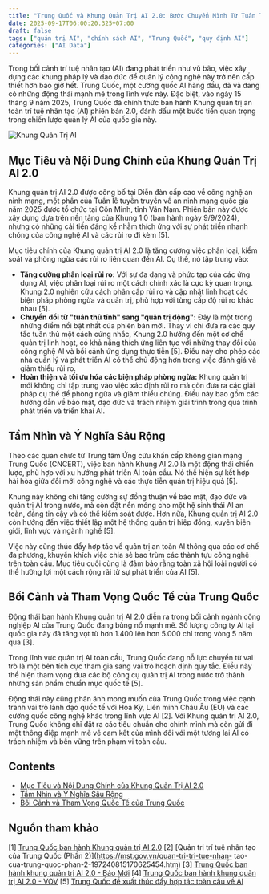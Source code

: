 ```yaml
---
title: "Trung Quốc và Khung Quản Trị AI 2.0: Bước Chuyển Mình Từ Tuân Thủ Sang Quản Trị Động"
date: 2025-09-17T06:00:20.325+07:00
draft: false
tags: ["quản trị AI", "chính sách AI", "Trung Quốc", "quy định AI"]
categories: ["AI Data"]
---
```


Trong bối cảnh trí tuệ nhân tạo (AI) đang phát triển như vũ bão, việc xây dựng các khung pháp lý và đạo đức để quản lý công nghệ này trở nên cấp thiết hơn bao giờ hết. Trung Quốc, một cường quốc AI hàng đầu, đã và đang có những động thái mạnh mẽ trong lĩnh vực này. Đặc biệt, vào ngày 15 tháng 9 năm 2025, Trung Quốc đã chính thức ban hành Khung quản trị an toàn trí tuệ nhân tạo (AI) phiên bản 2.0, đánh dấu một bước tiến quan trọng trong chiến lược quản lý AI của quốc gia này.

![Khung Quản Trị AI](/images/2025/khung-quan-tri-ai.jpeg)

## Mục Tiêu và Nội Dung Chính của Khung Quản Trị AI 2.0

Khung quản trị AI 2.0 được công bố tại Diễn đàn cấp cao về công nghệ an ninh mạng, một phần của Tuần lễ tuyên truyền về an ninh mạng quốc gia năm 2025 được tổ chức tại Côn Minh, tỉnh Vân Nam. Phiên bản này được xây dựng dựa trên nền tảng của Khung 1.0 (ban hành ngày 9/9/2024), nhưng có những cải tiến đáng kể nhằm thích ứng với sự phát triển nhanh chóng của công nghệ AI và các rủi ro đi kèm [5].

Mục tiêu chính của Khung quản trị AI 2.0 là tăng cường việc phân loại, kiểm soát và phòng ngừa các rủi ro liên quan đến AI. Cụ thể, nó tập trung vào:

*   **Tăng cường phân loại rủi ro:** Với sự đa dạng và phức tạp của các ứng dụng AI, việc phân loại rủi ro một cách chính xác là cực kỳ quan trọng. Khung 2.0 nghiên cứu cách phân cấp rủi ro và cập nhật linh hoạt các biện pháp phòng ngừa và quản trị, phù hợp với từng cấp độ rủi ro khác nhau [5].
*   **Chuyển đổi từ "tuân thủ tĩnh" sang "quản trị động":** Đây là một trong những điểm nổi bật nhất của phiên bản mới. Thay vì chỉ đưa ra các quy tắc tuân thủ một cách cứng nhắc, Khung 2.0 hướng đến một cơ chế quản trị linh hoạt, có khả năng thích ứng liên tục với những thay đổi của công nghệ AI và bối cảnh ứng dụng thực tiễn [5]. Điều này cho phép các nhà quản lý và phát triển AI có thể chủ động hơn trong việc đánh giá và giảm thiểu rủi ro.
*   **Hoàn thiện và tối ưu hóa các biện pháp phòng ngừa:** Khung quản trị mới không chỉ tập trung vào việc xác định rủi ro mà còn đưa ra các giải pháp cụ thể để phòng ngừa và giảm thiểu chúng. Điều này bao gồm các hướng dẫn về bảo mật, đạo đức và trách nhiệm giải trình trong quá trình phát triển và triển khai AI.

## Tầm Nhìn và Ý Nghĩa Sâu Rộng

Theo các quan chức từ Trung tâm Ứng cứu khẩn cấp không gian mạng Trung Quốc (CNCERT), việc ban hành Khung AI 2.0 là một động thái chiến lược, phù hợp với xu hướng phát triển AI toàn cầu. Nó thể hiện sự kết hợp hài hòa giữa đổi mới công nghệ và các thực tiễn quản trị hiệu quả [5].

Khung này không chỉ tăng cường sự đồng thuận về bảo mật, đạo đức và quản trị AI trong nước, mà còn đặt nền móng cho một hệ sinh thái AI an toàn, đáng tin cậy và có thể kiểm soát được. Hơn nữa, Khung quản trị AI 2.0 còn hướng đến việc thiết lập một hệ thống quản trị hiệp đồng, xuyên biên giới, lĩnh vực và ngành nghề [5].

Việc này cũng thúc đẩy hợp tác về quản trị an toàn AI thông qua các cơ chế đa phương, khuyến khích việc chia sẻ bao trùm các thành tựu công nghệ trên toàn cầu. Mục tiêu cuối cùng là đảm bảo rằng toàn xã hội loài người có thể hưởng lợi một cách rộng rãi từ sự phát triển của AI [5].

## Bối Cảnh và Tham Vọng Quốc Tế của Trung Quốc

Động thái ban hành Khung quản trị AI 2.0 diễn ra trong bối cảnh ngành công nghiệp AI của Trung Quốc đang bùng nổ mạnh mẽ. Số lượng công ty AI tại quốc gia này đã tăng vọt từ hơn 1.400 lên hơn 5.000 chỉ trong vòng 5 năm qua [3].

Trong lĩnh vực quản trị AI toàn cầu, Trung Quốc đang nỗ lực chuyển từ vai trò là một bên tích cực tham gia sang vai trò hoạch định quy tắc. Điều này thể hiện tham vọng đưa các bộ công cụ quản trị AI trong nước trở thành những sản phẩm chuẩn mực quốc tế [5].

Động thái này cũng phản ánh mong muốn của Trung Quốc trong việc cạnh tranh vai trò lãnh đạo quốc tế với Hoa Kỳ, Liên minh Châu Âu (EU) và các cường quốc công nghệ khác trong lĩnh vực AI [2]. Với Khung quản trị AI 2.0, Trung Quốc không chỉ đặt ra các tiêu chuẩn cho chính mình mà còn gửi đi một thông điệp mạnh mẽ về cam kết của mình đối với một tương lai AI có trách nhiệm và bền vững trên phạm vi toàn cầu.

## Contents
- [Mục Tiêu và Nội Dung Chính của Khung Quản Trị AI 2.0](#mục-tiêu-và-nội-dung-chính-của-khung-quản-trị-ai-20)
- [Tầm Nhìn và Ý Nghĩa Sâu Rộng](#tầm-nhìn-và-ý-nghĩa-sâu-rộng)
- [Bối Cảnh và Tham Vọng Quốc Tế của Trung Quốc](#bối-cảnh-và-tham-vọng-quốc-tế-của-trung-quốc)
## Nguồn tham khảo
[1] [Trung Quốc ban hành Khung quản trị AI 2.0](https://baovinhlong.com.vn/quoc-te/202509/trung-quoc-ban-hanh-khung-quan-tri-ai-20-47f1972/)
[2] [Quản trị trí tuệ nhân tạo của Trung Quốc (Phần 2)](https://mst.gov.vn/quan-tri-tri-tue-nhan- tao-cua-trung-quoc-phan-2-197240815170625454.htm)
[3] [Trung Quốc ban hành khung quản trị AI 2.0 - Báo Mới](https://baomoi.com/trung-quoc-ban-hanh-khung-quan-tri-ai-2-0-c53249566.epi)
[4] [Trung Quốc ban hành khung quản trị AI 2.0 - VOV](https://vov.vn/the-gioi/trung-quoc-ban-hanh-khung-quan-tri-ai-20-post1230316.vov)
[5] [Trung Quốc đề xuất thúc đẩy hợp tác toàn cầu về AI](https://www.tinnhanhchungkhoan.vn/trung-quoc-de-xuat-thuc-day-hop-tac-toan-cau-ve-ai-post373746.html)
